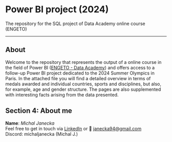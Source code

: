 # Power BI project (2024)
The repository for the SQL project of Data Academy online course (ENGETO)  

---

## About
Welcome to the repository that represents the output of a online course in the field of Power BI ([ENGETO - Data Academy](https://engeto.cz/datova-akademie/)) and offers access to a follow-up Power BI project dedicated to the 2024 Summer Olympics in Paris. In the attached file you will find a detailed overview in terms of medals awarded and individual countries, sports and disciplines, but also, for example, age and gender structure. The pages are also supplemented with interesting facts arising from the data presented.

## Section 4: About me
**Name**: *Michal Janecka*  
Feel free to get in touch via [LinkedIn](https://www.linkedin.com/in/michal-janecka/) or :email: janecka94@gmail.com  
Discord: michaljanecka (Michal J.)


